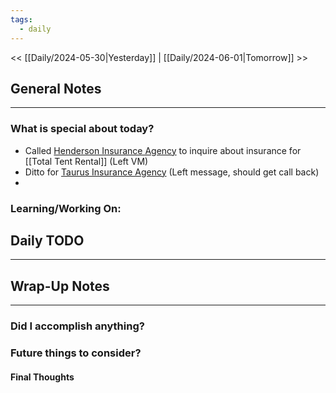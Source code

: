 ```yaml
---
tags:
  - daily
---
```

<< [[Daily/2024-05-30|Yesterday]] |  [[Daily/2024-06-01|Tomorrow]] >>

## General Notes
---
### What is special about today?
- Called [Henderson Insurance Agency](https://www.hendersoninsagency.com/contact) to inquire about insurance for [[Total Tent Rental]] (Left VM)
- Ditto for [Taurus Insurance Agency](https://www.taurusinsuranceagency.net/small-business-insurance) (Left message, should get call back) 
- 

### Learning/Working On:



## Daily TODO
---




## Wrap-Up Notes
---
### Did I accomplish anything?
### Future things to consider?
#### Final Thoughts

